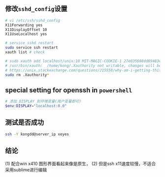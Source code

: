 ## 修改`sshd_config`设置

```bash
# vi /etc/ssh/sshd_config
X11Forwarding yes
X11DisplayOffset 10
X11UseLocalhost yes

# service sshd restart
sudo service ssh restart
xauth list # check 

# sudo xauth add localhost/unix:10 MIT-MAGIC-COOKIE-1 27e035688dd89483c6fe48b2470172f5
# /usr/bin/xauth:  /home/kong/.Xauthority not writable, changes will be ignored
# https://unix.stackexchange.com/questions/215558/why-am-i-getting-this-message-from-xauth-timeout-in-locking-authority-file-ho
sudo rm .Xauthority*
```

## special setting for openssh in `powershell`
```powershell
# 添加 DISPLAY 到环境变量(用户变量即可)
$env:DISPLAY="localhost:0.0"
```

## 测试是否成功
```bash
ssh -Y kongdd@server_ip xeyes
```

## 结论
(1) 配合win x410 图形界面看起来像是原生，
(2) 但是ssh x11速度较慢，不适合采用sublime进行编辑
